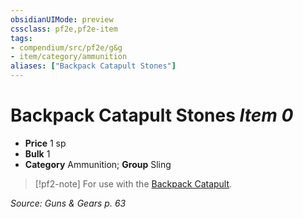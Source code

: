 ```yaml
---
obsidianUIMode: preview
cssclass: pf2e,pf2e-item
tags:
- compendium/src/pf2e/g&g
- item/category/ammunition
aliases: ["Backpack Catapult Stones"]
---
```

# Backpack Catapult Stones *Item 0*  

- **Price** 1 sp
- **Bulk** 1
- **Category** Ammunition; **Group** Sling 

> [!pf2-note]
> For use with the [Backpack Catapult](/compendium/equipment/items/backpack-catapult-g-g.md).

*Source: Guns & Gears p. 63*